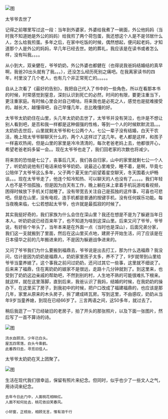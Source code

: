 

![图](http://image.linxingyang.net/image/note/2019/2019-02-04-talks/home.jpg)

太爷爷去世了


记得之前哪里写过这一段：当年到外婆家，外婆给我煮了一碗面，外公他妈妈（当时我不知道她是外公的妈妈）给我煎了两个荷包蛋，我还想这个人是不是邻居什么人，怎么给我煎蛋。多年之后，在家中吃饭的时候，偶然想起，便问起老妈，才知道那个人是外公的妈妈，早几年已经去世。她的葬礼，我应该是在读书或者怎么样，没有叫我。。。。


从小到大，双亲健在，爷爷奶奶，外公外婆也都健在（也得说我爸妈结婚结的真早啊，我爸20出头就有了我。。。），还没怎么经历死别之痛吧。在我离家读书的四年，村里没了几个老人，也有几个非正常死亡的。。。。。

自从上次看了《最好的告别》，我把自己代入了书中的一些角色，所以在看那本书的时候，时常感觉到窒息，深刻认识到死亡的必然，时间的有限，要更注重当下，更注重家庭。有时候心里会对自己嘀咕，将来我也是必死之人，感觉也是挺难接受的。越长大，越懂得吧，自己早懂几年，总比晚懂的好。



太爷爷太奶奶住在山里，头几年太奶奶去世了，太爷爷并没有哭泣，也许是不想让别人看到吧，是否和我一样都是这种倔强的性格，等到一个人的时候默默流泪。。。太奶奶去世后，山里就剩太爷爷和七公两个人，七公一辈子没有结婚，白天干农活，晚上陪太爷爷聊聊天什么的，两个人这样过了这几年。老人都是这样，和孩子一样喜欢热闹，但是山里的家里是冷冷清清的，每次老爸老妈上去，他都很开心，希望老爸老妈多留一会。。现在太爷爷也走了，我们回老家的次数也将减少。

将来苦的恐怕是七公了，丧事后几天，我们各自归家，山中的家里就剩七公一个人了，听奶奶说他有打电话来给爷爷奶奶，说最近心里难受，睡不着，是啊，毕竟七公陪伴了太爷爷这么多年，父子两个夏天坐门前望着星空聊天，冬天围着火炉畅谈。。。现在太爷爷走了，他连个知冷知热、可以聊天的人也没有了。。。。。我们年轻人也不是不怕孤独，但是因为白天有工作，晚上躺在床上拿着手机玩游戏看视频，困得时候放下手机关灯就睡了。没有带宽去关注自己是孤独的这件事，可喜也可悲吧。但是在山里，没有电视，连手机都是普通的按键手机，没有任何娱乐功能。每当夜晚来临，七公若想起太爷爷，也许就是最孤寂的时候了。



其实我挺好奇的，我们家族为什么会住在深山里？我还在想是不是为了躲避当年日本人。听奶奶说已经百来年了，也不知道为啥到这深山里。后来又问了爷爷，爷爷说，有好些个年头了，当年本来是在外面一点（当时也是深山），后面兄弟分家，我们这一支就搬到了里面，然后在这山里买点地，建房子开始生活，问了应该是在日本侵华之前的几年搬进来的，不是因为躲避战争进来的。

又问了爷爷我们为什么要搬到福鼎去，爷爷说是出去打工，那为什么选福鼎？我没问，估计是因为奶奶是福鼎人，奶奶家里孩子太多，养不了了，9岁就带到山里给爷爷当童养媳了。这个事我之前问过奶奶，还问过其它一些事，这里就不细说了。后来来了福鼎，住在离奶奶的娘家不是很远，走路十几分钟就到了。到这里来，也受到了奶奶这边亲戚的帮助吧，不然到别的村，人生地不熟的可能很难扎下根来。就这样，就在这里落脚，直到后来，我爸认识了我妈，结婚的时候，在我奶奶的操办下，在这里买了房子，到我初中的时候，把户口改成了福建福鼎的，也应该是那几年，家里从原来的木头房子，拆了建成砖瓦房。写到这里，不由感叹，奶奶从当年9岁当童养媳，到现在已经66岁了。三言两语之间，这50多年，就过去了。



稍后我逛了一下已经破旧的老房子，拍了开头的那张照片，以及下面一张图片，然后写了一首不算诗的诗。


![图](http://image.linxingyang.net/image/note/2019/2019-02-04-talks/wa.jpg)

```
流水自顾流，少年已白头。
屋瓦四零落，白头今乘鹤。
此番西归去，寻觅旧佳人。
```

太爷爷太奶奶在天上团聚了。


![图](http://image.linxingyang.net/image/note/2019/2019-02-04-talks/fam.jpg)


生活在现代我们很幸运，保留有照片来纪念。但同时，似乎也少了一些文人之气，用诗词来纪念。


```
去年今日此门中，人面桃花相映红。
人面不知何处去，桃花依旧笑春风。
```

```
小轩窗，正梳妆，相顾无言，惟有泪千行
```
